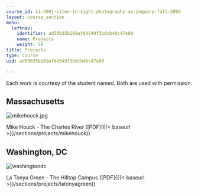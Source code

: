 ```yaml
---
course_id: 11-309j-sites-in-sight-photography-as-inquiry-fall-2003
layout: course_section
menu:
  leftnav:
    identifier: ad59b35b169af64549f3b0cb40c47e80
    name: Projects
    weight: 50
title: Projects
type: course
uid: ad59b35b169af64549f3b0cb40c47e80

---
```


Each work is courtesy of the student named. Both are used with permission.

Massachusetts
-------------

![mikehouck.jpg](/coursemedia/11-309j-sites-in-sight-photography-as-inquiry-fall-2003/c992cd9638f485b486a627d9c190cde4_mikehouck.jpg)

Mike Houck - The Charles River ([PDF]({{< baseurl >}}/sections/projects/mikehouck))

Washington, DC
--------------

![washingtondc](/coursemedia/11-309j-sites-in-sight-photography-as-inquiry-fall-2003/f3669f720c3a60d085f87488761463e0_latonyagreen.jpg)

La Tonya Green - The Hilltop Campus ([PDF]({{< baseurl >}}/sections/projects/latonyagreen))